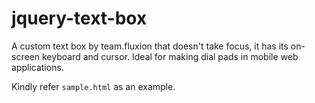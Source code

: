 # jquery-text-box

A custom text box by team.fluxion that doesn't take focus, it has its on-screen keyboard and cursor. Ideal for making dial pads in mobile web applications.

Kindly refer `sample.html` as an example.
